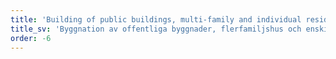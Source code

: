 ```yaml
---
title: 'Building of public buildings, multi-family and individual residential houses.'
title_sv: 'Byggnation av offentliga byggnader, flerfamiljshus och enskilda bostadshus.'
order: -6
---
```

